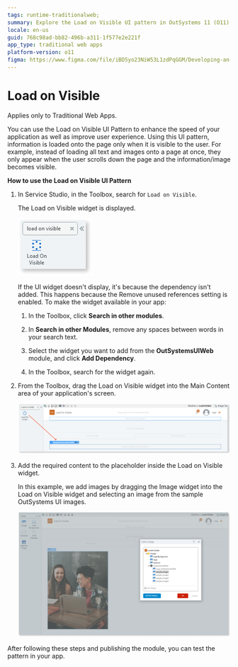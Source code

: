 ```yaml
---
tags: runtime-traditionalweb; 
summary: Explore the Load on Visible UI pattern in OutSystems 11 (O11) to enhance application speed and user experience by loading content only when visible.
locale: en-us
guid: 768c98ad-bb82-496b-a311-1f577e2e221f
app_type: traditional web apps
platform-version: o11
figma: https://www.figma.com/file/iBD5yo23NiW53L1zdPqGGM/Developing-an-Application?type=design&node-id=245%3A40&mode=design&t=u4ANW5BJS7Flsdmg-1
---
```


# Load on Visible 

<div class="info" markdown="1">

Applies only to Traditional Web Apps.

</div>

You can use the Load on Visible UI Pattern to enhance the speed of your application as well as improve user experience. Using this UI pattern, information is loaded onto the page only when it is visible to the user. For example, instead of loading all text and images onto a page at once, they only appear when the user scrolls down the page and the information/image becomes visible.

**How to use the Load on Visible UI Pattern**

1. In Service Studio, in the Toolbox, search for `Load on Visible`. 

    The Load on Visible widget is displayed.

     ![Screenshot showing the Load on Visible widget in the Service Studio toolbox](images/loadonvisible-3-ss.png "Load on Visible Widget in Service Studio")

    If the UI widget doesn't display, it's because the dependency isn't added. This happens because the Remove unused references setting is enabled. To make the widget available in your app:

    1. In the Toolbox, click **Search in other modules**.

    1. In **Search in other Modules**, remove any spaces between words in your search text.
    
    1. Select the widget you want to add from the **OutSystemsUIWeb** module, and click **Add Dependency**. 
    
    1. In the Toolbox, search for the widget again.

1. From the Toolbox, drag the Load on Visible widget into the Main Content area of your application's screen.

    ![Image depicting the process of dragging the Load on Visible widget into the Main Content area](images/loadonvisible-4-ss.png "Dragging Load on Visible Widget")

1. Add the required content to the placeholder inside the Load on Visible widget. 

    In this example, we add images by dragging the Image widget into the Load on Visible widget and selecting an image from the sample OutSystems UI images.

    ![Example of adding images to the Load on Visible widget placeholder in Service Studio](images/loadonvisible-5-ss.png "Adding Content to Load on Visible Widget")

After following these steps and publishing the module, you can test the pattern in your app.

